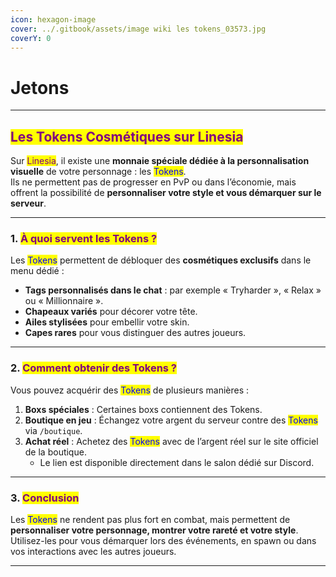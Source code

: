 ```yaml
---
icon: hexagon-image
cover: ../.gitbook/assets/image wiki les tokens_03573.jpg
coverY: 0
---
```


# Jetons

***

## <mark style="color:purple;">Les Tokens Cosmétiques sur Linesia</mark>

Sur <mark style="color:purple;">Linesia</mark>, il existe une **monnaie spéciale dédiée à la personnalisation visuelle** de votre personnage : les <mark style="color:blue;">Tokens</mark>.\
Ils ne permettent pas de progresser en PvP ou dans l’économie, mais offrent la possibilité de **personnaliser votre style et vous démarquer sur le serveur**.

***

### 1. <mark style="color:purple;">À quoi servent les Tokens ?</mark>

Les <mark style="color:blue;">Tokens</mark> permettent de débloquer des **cosmétiques exclusifs** dans le menu dédié :

* **Tags personnalisés dans le chat** : par exemple « Tryharder », « Relax » ou « Millionnaire ».
* **Chapeaux variés** pour décorer votre tête.
* **Ailes stylisées** pour embellir votre skin.
* **Capes rares** pour vous distinguer des autres joueurs.

***

### 2. <mark style="color:purple;">Comment obtenir des Tokens ?</mark>

Vous pouvez acquérir des <mark style="color:blue;">Tokens</mark> de plusieurs manières :

1. **Boxs spéciales** : Certaines boxs contiennent des Tokens.
2. **Boutique en jeu** : Échangez votre argent du serveur contre des <mark style="color:blue;">Tokens</mark> via `/boutique`.
3. **Achat réel** : Achetez des <mark style="color:blue;">Tokens</mark> avec de l’argent réel sur le site officiel de la boutique.
   * Le lien est disponible directement dans le salon dédié sur Discord.

***

### 3. <mark style="color:purple;">Conclusion</mark>

Les <mark style="color:blue;">Tokens</mark> ne rendent pas plus fort en combat, mais permettent de **personnaliser votre personnage, montrer votre rareté et votre style**.\
Utilisez-les pour vous démarquer lors des événements, en spawn ou dans vos interactions avec les autres joueurs.

***
